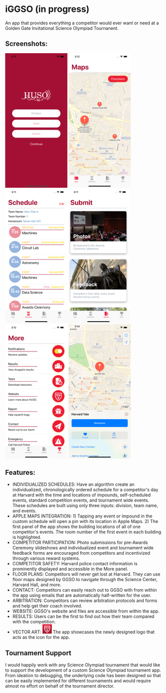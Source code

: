 # iGGSO (in progress)

An app that provides everything a competitor would ever want or need at a Golden Gate Invitational Science Olympiad Tournanent. 

## Screenshots: 

<img src="/Images/login.png" alt="Default Login Screen" width="200"/> <img src="/Images/maps.png" alt="Individualized Map" width="200"/> <img src="/Images/schedule.png" alt="Individualzed Schedule" width="200"/><img src="/Images/submit.png" alt="Submission Options" width="200"/> <img src="/Images/more.png" alt="More Options" width="200"/> <img src="/Images/applemaps.png" alt="Clicking on Events Opens Maps" width="200"/> 

## Features: 

* INDIVIDUALIZED SCHEDULES: Have an algorithm create an individualized, chronologically ordered schedule for a competitor's day at Harvard with the time and locations of impounds, self-scheduled events, standard competition events, and tournament wide events. These schedules are built using only three inputs: division, team name, and events. 
* APPLE MAPS INTEGRATION: 1) Tapping any event or impound in the custom schedule will open a pin with its location in Apple Maps. 2) The first panel of the app shows the building locations of all of one competitor's events. The room number of the first event in each building is highlighted.
* COMPETITOR PARTICIPATION: Photo submissions for pre-Awards Ceremony slideshows and individualized event and tournament wide feedback forms are encouraged from competitors and incentivized through various reward systems. 
* COMPETITOR SAFETY: Harvard police contact information is prominently displayed and accessible in the More panel. 
* FLOOR PLANS: Competitors will never get lost at Harvard. They can use floor maps designed by GGSO to navigate through the Science Center, Harvard Hall, and more. 
* CONTACT: Competitors can easily reach out to GGSO with from within the app using emails that are automatically half-written for the user. 
* ARBITRATION: Competitors can review arbitration protocols and forms and help get their coach involved.  
* WEBSITE: GGSO's website and files are accessible from within the app. 
* RESULTS: Users can be the first to find out how their team compared with the competition. 
* VECTOR ART: <img src="/Images/logo.jpg" alt="HUSO Logo" width="30"/> The app showcases the newly designed logo that acts as the icon for the app.

## Tournament Support

I would happily work with any Science Olympiad tournament that would like to support the development of a custom Science Olympiad tournament app. From ideation to debugging, the underlying code has been designed so that can be easily implemented for different tournaments and would require almost no effort on behalf of the tournament director. 

